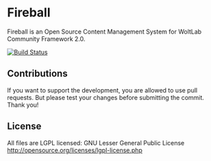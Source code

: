 Fireball
========
Fireball is an Open Source Content Management System for WoltLab Community Framework 2.0.

[![Build Status](https://travis-ci.org/codeQuake/Fireball.svg?branch=master)](https://travis-ci.org/codeQuake/Fireball)

Contributions
----------------
If you want to support the development, you are allowed to use pull requests. But please test your changes before submitting the commit. Thank you!


License
----------------
All files are LGPL licensed: GNU Lesser General Public License http://opensource.org/licenses/lgpl-license.php


